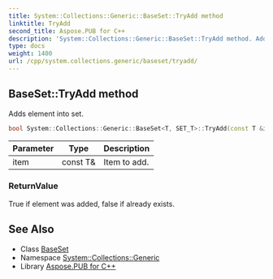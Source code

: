 ```yaml
---
title: System::Collections::Generic::BaseSet::TryAdd method
linktitle: TryAdd
second_title: Aspose.PUB for C++
description: 'System::Collections::Generic::BaseSet::TryAdd method. Adds element into set in C++.'
type: docs
weight: 1400
url: /cpp/system.collections.generic/baseset/tryadd/
---
```

## BaseSet::TryAdd method


Adds element into set.

```cpp
bool System::Collections::Generic::BaseSet<T, SET_T>::TryAdd(const T &item)
```


| Parameter | Type | Description |
| --- | --- | --- |
| item | const T\& | Item to add. |

### ReturnValue

True if element was added, false if already exists.

## See Also

* Class [BaseSet](../)
* Namespace [System::Collections::Generic](../../)
* Library [Aspose.PUB for C++](../../../)

